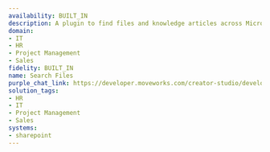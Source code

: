 ```yaml
---
availability: BUILT_IN
description: A plugin to find files and knowledge articles across Microsoft SharePoint.
domain:
- IT
- HR
- Project Management
- Sales
fidelity: BUILT_IN
name: Search Files
purple_chat_link: https://developer.moveworks.com/creator-studio/developer-tools/purple-chat/?conversation=%7B%22startTimestamp%22%3A%2211%3A43+AM%22%2C%22messages%22%3A%5B%7B%22parts%22%3A%5B%7B%22richText%22%3A%22%3Cp%3Ewhere+can+I+find+our+latest+company+logo+files%3F%3C%2Fp%3E%22%7D%5D%2C%22role%22%3A%22user%22%7D%2C%7B%22parts%22%3A%5B%7B%22richText%22%3A%22%3Cp%3EI+found+a+folder+named+%27%3Cstrong%3EBrand+Assets+2025%3C%2Fstrong%3E%27+containing+the+latest+logo+files.+Here+they+are%3A%3C%2Fp%3E%22%7D%2C%7B%22apiBlock%22%3A%7B%22code%22%3A%22%7B%5Cn%5C%22file%5C%22%3A+%7B%5C%22name%5C%22%3A+%5C%22Logo_primary.svg%5C%22%2C+%5C%22url%5C%22%3A+%5C%22...%5C%22%7D%5Cn%7D%22%2C%22caption%22%3A%22Logo_primary.svg%22%2C%22connectorName%22%3A%22sharepoint%22%7D%7D%2C%7B%22apiBlock%22%3A%7B%22code%22%3A%22%7B%5Cn%5C%22file%5C%22%3A+%7B%5C%22name%5C%22%3A+%5C%22Logo_white.png%5C%22%2C+%5C%22url%5C%22%3A+%5C%22...%5C%22%7D%5Cn%7D%22%2C%22caption%22%3A%22Logo_white.png%22%2C%22connectorName%22%3A%22sharepoint%22%7D%7D%2C%7B%22apiBlock%22%3A%7B%22code%22%3A%22%7B%5Cn%5C%22file%5C%22%3A+%7B%5C%22name%5C%22%3A+%5C%22Logo_black.eps%5C%22%2C+%5C%22url%5C%22%3A+%5C%22...%5C%22%7D%5Cn%7D%22%2C%22caption%22%3A%22Logo_black.eps%22%2C%22connectorName%22%3A%22sharepoint%22%7D%7D%5D%2C%22role%22%3A%22assistant%22%7D%5D%7D
solution_tags:
- HR
- IT
- Project Management
- Sales
systems:
- sharepoint
---
```

